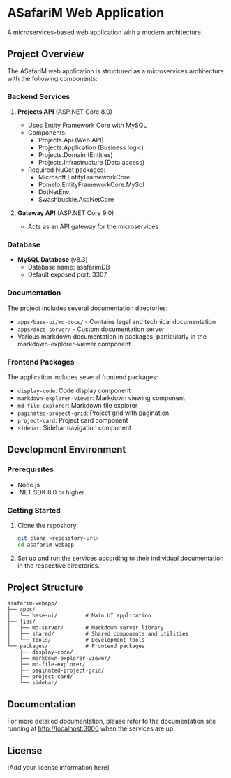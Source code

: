 # ASafariM Web Application

A microservices-based web application with a modern architecture.

## Project Overview

The ASafariM web application is structured as a microservices architecture with the following components:

### Backend Services

1. **Projects API** (ASP.NET Core 8.0)
   - Uses Entity Framework Core with MySQL
   - Components:
     - Projects.Api (Web API)
     - Projects.Application (Business logic)
     - Projects.Domain (Entities)
     - Projects.Infrastructure (Data access)
   - Required NuGet packages:
     - Microsoft.EntityFrameworkCore
     - Pomelo.EntityFrameworkCore.MySql
     - DotNetEnv
     - Swashbuckle.AspNetCore

2. **Gateway API** (ASP.NET Core 9.0)
   - Acts as an API gateway for the microservices

### Database

- **MySQL Database** (v8.3)
  - Database name: asafarimDB
  - Default exposed port: 3307

### Documentation

The project includes several documentation directories:

- `apps/base-ui/md-docs/` - Contains legal and technical documentation
- `apps/docs-server/` - Custom documentation server
- Various markdown documentation in packages, particularly in the markdown-explorer-viewer component

### Frontend Packages

The application includes several frontend packages:

- `display-code`: Code display component
- `markdown-explorer-viewer`: Markdown viewing component
- `md-file-explorer`: Markdown file explorer
- `paginated-project-grid`: Project grid with pagination
- `project-card`: Project card component
- `sidebar`: Sidebar navigation component

## Development Environment

### Prerequisites

- Node.js
- .NET SDK 8.0 or higher

### Getting Started

1. Clone the repository:

   ```bash
   git clone <repository-url>
   cd asafarim-webapp
   ```

2. Set up and run the services according to their individual documentation in the respective directories.

## Project Structure

```tree
asafarim-webapp/
├── apps/
│   └── base-ui/         # Main UI application
├── libs/
│   ├── md-server/       # Markdown server library
│   ├── shared/          # Shared components and utilities
│   └── tools/           # Development tools
└── packages/            # Frontend packages
    ├── display-code/
    ├── markdown-explorer-viewer/
    ├── md-file-explorer/
    ├── paginated-project-grid/
    ├── project-card/
    └── sidebar/
```

## Documentation

For more detailed documentation, please refer to the documentation site running at <http://localhost:3000> when the services are up.

## License

[Add your license information here]
